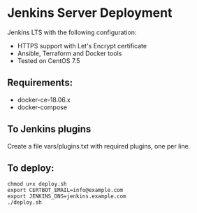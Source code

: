 # Jenkins Server Deployment

Jenkins LTS with the following configuration:
- HTTPS support with Let's Encrypt certificate
- Ansible, Terraform and Docker tools 
- Tested on CentOS 7.5

## Requirements:
* docker-ce-18.06.x
* docker-compose

## To Jenkins plugins
Create a file vars/plugins.txt with required plugins, one per line.

## To deploy:
```
chmod u+x deploy.sh
export CERTBOT_EMAIL=info@example.com
export JENKINS_DNS=jenkins.example.com
./deploy.sh
```
